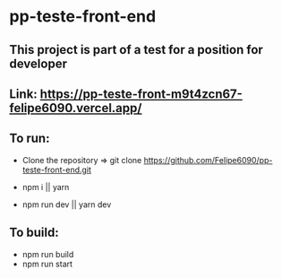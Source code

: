 # pp-teste-front-end

## This project is part of a test for a position for developer

## Link: https://pp-teste-front-m9t4zcn67-felipe6090.vercel.app/

## To run:

- Clone the repository => git clone https://github.com/Felipe6090/pp-teste-front-end.git

- npm i || yarn

- npm run dev || yarn dev

## To build:

- npm run build 
- npm run start
